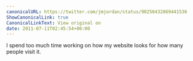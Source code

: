 ```yaml
---
canonicalURL: https://twitter.com/jmjordan/status/90250432869441536
ShowCanonicalLink: true
CanonicalLinkText: View original on
date: 2011-07-11T02:45:54+00:00
---
```

I spend too much time working on how my website looks for how many people visit it.